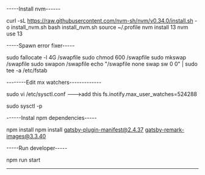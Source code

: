 
-----Install nvm------

curl -sL https://raw.githubusercontent.com/nvm-sh/nvm/v0.34.0/install.sh -o install_nvm.sh
bash install_nvm.sh
source ~/.profile
nvm install 13
nvm use 13

-----Spawn error fixer-----

sudo fallocate -l 4G /swapfile
sudo chmod 600 /swapfile
sudo mkswap /swapfile
sudo swapon /swapfile
echo "/swapfile none swap sw 0 0" | sudo tee -a /etc/fstab

--------Edit mx watchers-------------

sudo vi /etc/sysctl.conf
--->add this 
            fs.inotify.max_user_watches=524288

sudo sysctl -p

------Instal npm dependencies-----

npm install
npm install gatsby-plugin-manifest@2.4.37 gatsby-remark-images@3.3.40

-----Run developer-----

npm run start

-----------------------

